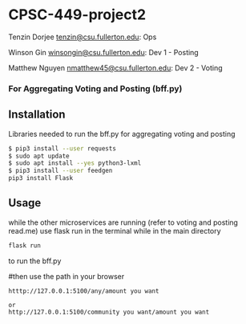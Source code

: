 # CPSC-449-project2

Tenzin Dorjee tenzin@csu.fullerton.edu: Ops

Winson Gin winsongin@csu.fullerton.edu: Dev 1 - Posting

Matthew Nguyen nmatthew45@csu.fullerton.edu: Dev 2 - Voting

### For Aggregating Voting and Posting (bff.py)
## Installation
Libraries needed to run the bff.py for aggregating voting and posting
```bash
$ pip3 install --user requests
$ sudo apt update
$ sudo apt install --yes python3-lxml
$ pip3 install --user feedgen
pip3 install Flask

```

## Usage

while the other microservices are running (refer to voting and posting read.me) 
use flask run in the terminal while in the main directory
```bash
flask run 
```
to run the bff.py

#then use the path in your browser

```
htttp://127.0.0.1:5100/any/amount you want

or 
http://127.0.0.1:5100/community you want/amount you want

```
